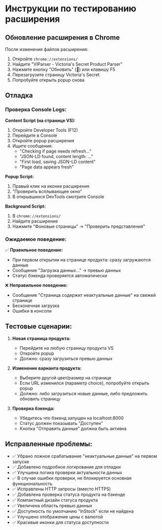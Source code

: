 # Инструкции по тестированию расширения

## Обновление расширения в Chrome

После изменения файлов расширения:

1. Откройте `chrome://extensions/`
2. Найдите "VIParser - Victoria's Secret Product Parser"
3. Нажмите кнопку "Обновить" (🔄) или клавишу F5
4. Перезагрузите страницу Victoria's Secret
5. Попробуйте открыть popup снова

## Отладка

### Проверка Console Logs:

**Content Script (на странице VS):**
1. Откройте Developer Tools (F12)
2. Перейдите в Console
3. Откройте popup расширения
4. Ищите сообщения:
   - "Checking if page needs refresh..."
   - "JSON-LD found, content length: ..."
   - "First load, saving JSON-LD content"
   - "Page data appears fresh"

**Popup Script:**
1. Правый клик на иконке расширения
2. "Проверить всплывающее окно"
3. В открывшихся DevTools смотрите Console

**Background Script:**
1. В `chrome://extensions/`
2. Найдите расширение
3. Нажмите "Фоновые страницы" → "Проверить представления"

### Ожидаемое поведение:

✅ **Правильное поведение:**
- При первом открытии на странице продукта: сразу загружаются данные
- Сообщение "Загрузка данных..." → превью данных
- Статус бэкенда проверяется автоматически

❌ **Неправильное поведение:**
- Сообщение "Страница содержит неактуальные данные" на свежей странице
- Бесконечная загрузка
- Ошибки в консоли

## Тестовые сценарии:

1. **Новая страница продукта:**
   - Перейдите на любую страницу продукта VS
   - Откройте popup
   - Должно: сразу загрузиться превью данных

2. **Изменение варианта продукта:**
   - Выберите другой цвет/размер на странице
   - Если URL изменился (параметр choice), попробуйте открыть popup
   - Должно: либо загрузиться новые данные, либо предложить обновить страницу

3. **Проверка бэкенда:**
   - Убедитесь что бэкенд запущен на localhost:8000
   - Статус должен показывать "Доступен"
   - Кнопка "Отправить данные" должна быть активна

## Исправленные проблемы:

- ✅ Убрано ложное срабатывание "неактуальные данные" на первом запуске
- ✅ Добавлено подробное логирование для отладки
- ✅ Улучшена логика проверки актуальности данных
- ✅ В случае ошибки проверки, не блокируется основная функциональность
- ✅ Исправлены HTTP запросы (вместо HTTPS)
- ✅ Добавлена проверка статуса продукта на бэкенде
- ✅ Компактный дизайн статуса продукта
- ✅ Увеличена область превью данных
- ✅ Доступность по умолчанию "InStock" если не найдена
- ✅ Улучшено отображение цены с валютой
- ✅ Красивые иконки для статуса доступности